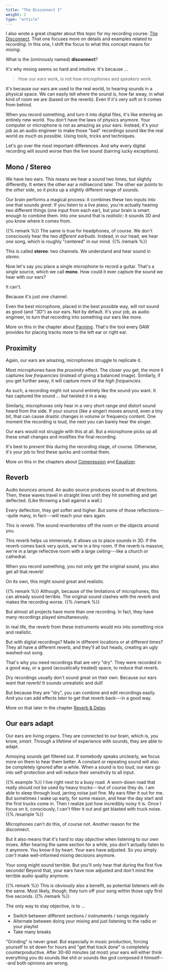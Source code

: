 ```yaml
---
title: "The Disconnect I"
weight: 2
type: "article"
---
```


I also wrote a great chapter about this topic for my recording course: [The Disconnect](../../recording/the-disconnect/). That one focuses more on details and examples related to _recording_. In this one, I shift the focus to what this concept means for _mixing_.

What is the (ominously named) **disconnect**?

It's why mixing seems so hard and intuitive. It's because ...

> How our _ears_ work, is not how _microphones_ and _speakers_ work. 

It's because our ears are used to the real world, to hearing sounds in a physical space. We can easily tell where the sound is, how far away, in what kind of room we are (based on the reverb). Even if it's very soft or it comes from behind.

When you record something, and turn it into digital files, it's like entering an entirely new world. You don't have the laws of physics anymore. Your computer or microphone is not as amazing as your ears. Instead, it's your _job_ as an audio engineer to make those "bad" recordings sound like the real world _as much as possible_. Using tools, tricks and techniques.

Let's go over the most important differences. And why every digital recording will sound worse than the live sound (barring lucky exceptions).

## Mono / Stereo

We have _two_ ears. This means we hear a sound two times, but slightly differently. It enters the other ear a millisecond later. The other ear points to the _other side_, so it picks up a slightly different range of sounds.

Our brain performs a magical process: it combines these two inputs into one that sounds _great_. If you listen to a live piano, you're actually hearing two different things (one input from each ear), but your brain is smart enough to combine them. Into _one_ sound that is _realistic_: it sounds 3D and you know where it comes from. 

{{% remark %}}
The same is true for headphones, of course. We don't consciously hear the _two different earbuds_. Instead, in our head, we hear _one_ song, which is roughly "centered" in our mind.
{{% /remark %}}

This is called **stereo**: two channels. We understand and hear sound in _stereo_.

Now let's say you place a single microphone to record a guitar. That's a _single_ source, which we call **mono**. How could it ever capture the sound we hear with our ears?

It can't.

Because it's just one channel.

Even the best microphone, placed in the best possible way, will not sound as good (and "3D") as our ears. Not by default. It's your job, as audio engineer, to _turn_ that recording into something our ears like more. 

More on this in the chapter about [Panning](../panning/). That's the tool every DAW provides for placing tracks more to the left ear or right ear.

## Proximity

Again, our ears are amazing, microphones struggle to replicate it.

Most microphones have the _proximity_ effect. The closer you get, the more it captures _low frequencies_ (instead of giving a balanced image). Similarly, if you get further away, it will capture more of the _high frequencies_.

As such, a recording might not sound entirely like the sound you want. It has captured the sound ... but twisted it in a way. 

Similarly, microphones only hear in a very short range _and_ distort sound heard from the side. If your source (like a singer) moves around, even a tiny bit, that can cause drastic changes in volume or frequency content. One moment the recording is loud, the next you can barely hear the singer.

Our ears would not struggle with this at all. But a microphone picks up all these small changes and modifies the final recording.

It's best to _prevent_ this during the recording stage, of course. Otherwise, it's your job to find these quirks and combat them.

More on this in the chapters about [Compression](../compression/) and [Equalizer](../equalizer/).

## Reverb

Audio _bounces around_. An audio source produces sound in all directions. Then, these waves travel in straight lines until they hit something and get deflected. (Like throwing a ball against a wall.)

Every deflection, they get softer and higher. But some of those reflections---quite many, in fact---will reach your ears again.

This is _reverb_. The sound _reverberates_ off the room or the objects around you.

This reverb helps us immensely. It allows us to place sounds in 3D. If the reverb comes back very quick, we're in a tiny room. If the reverb is massive, we're in a large reflective room with a large ceiling---like a church or cathedral.

When you record something, you not only get the original sound, you also get all that reverb!

On its own, this might sound great and realistic. 

{{% remark %}}
Although, because of the limitations of microphones, this can already sound terrible. The original sound clashes with the reverb and makes the recording worse.
{{% /remark %}}

But almost all projects have more than one recording. In fact, they have many recordings played simultaneously.

In real life, the reverb from these instruments would mix into something nice and realistic.

But with digital recordings? Made in different locations or at different times? They all have a different reverb, and they'll all but heads, creating an ugly washed-out song.

That's why you need recordings that are very "dry". They were recorded in a good way, or a good (acoustically treated) space, to reduce that reverb.

Dry recordings usually don't sound great on their own. Because our ears want that reverb! It sounds unrealistic and dull!

But because they are "dry", you can combine and edit recordings easily. And you can add effects _later_ to get that reverb back---in a good way.

More on that later in the chapter [Reverb & Delay](../reverb-and-delay/).

## Our ears adapt

Our ears are living organs. They are connected to our brain, which is, you know, _smart_. Through a lifetime of experience with sounds, they are able to adapt. 

Annoying sounds get filtered out. If somebody speaks unclearly, we focus more on them to hear them better. A constant or repeating sound will also be completely ignored after a while. When a sound is too _loud_, our ears go into self-protection and will reduce their sensitivity to all input.

{{% example %}}
I live right next to a busy road. A worn-down road that really should _not_ be used by heavy trucks---but of course they do. I am able to sleep through loud, jarring noise just fine. My ears filter it out for me. But sometimes I wake up early, for some reason, and hear the day start and the first trucks come in. Then I realize just how incredibly noisy it is. Once I focus on it, consciously, I can't filter it out and get blasted with truck noise.
{{% /example %}}

Microphones can't do this, of course not. Another reason for the disconnect.

But it also means that it's hard to stay _objective_ when listening to our own mixes. After hearing the same section for a while, you don't actually listen to it anymore. You know it by heart. Your ears have adjusted. So you simply _can't_ make well-informed mixing decisions anymore.

Your song might sound terrible. But you'll only hear that during the first five seconds! Beyond that, your ears have now adjusted and don't mind the terrible audio quality anymore. 

{{% remark %}}
This is obviously also a benefit, as potential listeners will do the same. Most likely, though, they turn off your song within those ugly first five seconds.
{{% /remark %}}

The only way to stay objective, is to ...

* Switch between different sections / instruments / songs regularly
* Alternate between doing your mixing and just listening to the radio or your playlist
* Take many breaks

"Grinding" is never great. But especially in music production, forcing yourself to sit down for hours and "get that track done" is completely counterproductive. After 30-60 minutes (at most) your ears will either think everything you do sounds like shit or sounds like god composed it himself---and both opinions are wrong.